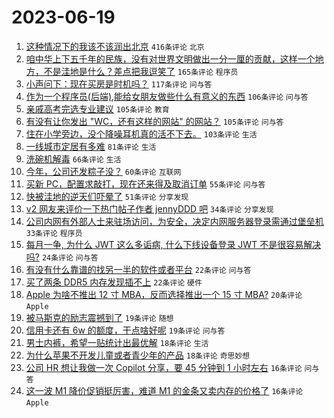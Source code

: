 # 2023-06-19

1. [这种情况下的我该不该润出北京](https://www.v2ex.com/t/949869) `416条评论` `北京`
1. [咱中华上下五千年的民族，没有对世界文明做出一分一厘的贡献，这样一个地方，不是洼地是什么？差点把我逗笑了](https://www.v2ex.com/t/950040) `165条评论` `程序员`
1. [小声问下：现在买房是时机吗？](https://www.v2ex.com/t/949988) `117条评论` `问与答`
1. [作为一个程序员(后端),能给女朋友做些什么有意义的东西](https://www.v2ex.com/t/949892) `106条评论` `问与答`
1. [亲戚高考完选专业建议](https://www.v2ex.com/t/949829) `105条评论` `教育`
1. [有没有让你发出 "WC，还有这样的网站" 的网站？](https://www.v2ex.com/t/949936) `105条评论` `问与答`
1. [住在小学旁边，没个降噪耳机真的活不下去。](https://www.v2ex.com/t/949849) `103条评论` `生活`
1. [一线城市定居有多难](https://www.v2ex.com/t/949914) `81条评论` `生活`
1. [洗碗机解毒](https://www.v2ex.com/t/949905) `66条评论` `生活`
1. [今年，公司还发粽子没？](https://www.v2ex.com/t/949889) `60条评论` `互联网`
1. [买新 PC，配置求敲打，现在还来得及取消订单](https://www.v2ex.com/t/949827) `55条评论` `问与答`
1. [快被洼地的逆天们吓晕了](https://www.v2ex.com/t/950117) `51条评论` `分享发现`
1. [v2 网友来评价一下热门帖子作者 jennyDDD 吧](https://www.v2ex.com/t/950116) `34条评论` `分享发现`
1. [公司内网有外部人士来驻场访问，为安全，决定内网服务器登录需通过堡垒机](https://www.v2ex.com/t/950010) `33条评论` `程序员`
1. [每月一争, 为什么 JWT 这么多诟病, 什么下线设备登录 JWT 不是很容易解决吗?](https://www.v2ex.com/t/949924) `24条评论` `问与答`
1. [有没有什么靠谱的找另一半的软件或者平台](https://www.v2ex.com/t/949882) `22条评论` `问与答`
1. [买了两条 DDR5 内存发现插不上](https://www.v2ex.com/t/949852) `22条评论` `硬件`
1. [Apple 为啥不推出 12 寸 MBA，反而选择推出一个 15 寸 MBA?](https://www.v2ex.com/t/950073) `20条评论` `Apple`
1. [被马斯克的励志震撼到了](https://www.v2ex.com/t/950132) `19条评论` `随想`
1. [信用卡还有 6w 的额度，干点啥好呢](https://www.v2ex.com/t/949975) `19条评论` `问与答`
1. [男士内裤，希望一贴统计出最优解](https://www.v2ex.com/t/950128) `18条评论` `生活`
1. [为什么苹果不开发儿童或者青少年的产品](https://www.v2ex.com/t/949952) `18条评论` `奇思妙想`
1. [公司 HR 想让我做一次 Copilot 分享，要 45 分钟到 1 小时左右](https://www.v2ex.com/t/950044) `16条评论` `问与答`
1. [这一波 M1 降价促销挺厉害，难道 M1 的金条又卖内存的价格了](https://www.v2ex.com/t/950029) `16条评论` `Apple`
